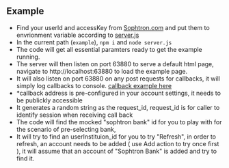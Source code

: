 
## Example 

- Find your userId and accessKey from [Sophtron.com](https://sophtron.com/manage) and put them to envrionment variable according to [server.js](server.js#L10) 
- In the current path (`example`), `npm i` and `node server.js`
- The code will get all essential paramters ready to get the example running.
- The server will then listen on port 63880 to serve a default html page, navigate to http://localhost:63880 to load the example page.
- It will also listen on port 63880 on any post requests for callbacks, it will simply log callbacks to console. [callback example here](server.js#L115)
- *callback address is pre-configured in your account settings, it needs to be publickly accessible
- It generates a random string as the request_id, request_id is for caller to identify session when receiving call back
- The code will find the mocked "sophtron bank" id for you to play with for the scenario of pre-selecting bank,
- It will try to find an userInstituion_id for you to try "Refresh", in order to refresh, an account needs to be added ( use Add action to try once first ), it will assume that an account of "Sophtron Bank" is added and try to find it.
